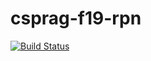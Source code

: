 # csprag-f19-rpn
[![Build Status](https://travis-ci.org/ptse888/csprag-f19-rpn.svg?branch=master)](https://travis-ci.org/ptse888/csprag-f19-rpn)
